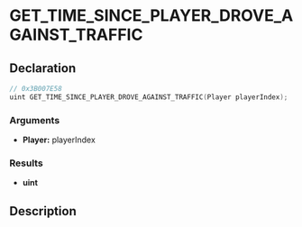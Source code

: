 # GET_TIME_SINCE_PLAYER_DROVE_AGAINST_TRAFFIC

## Declaration
```cpp
// 0x3B007E58
uint GET_TIME_SINCE_PLAYER_DROVE_AGAINST_TRAFFIC(Player playerIndex);
```

### Arguments
- **Player:** playerIndex

### Results
- **uint**

## Description
